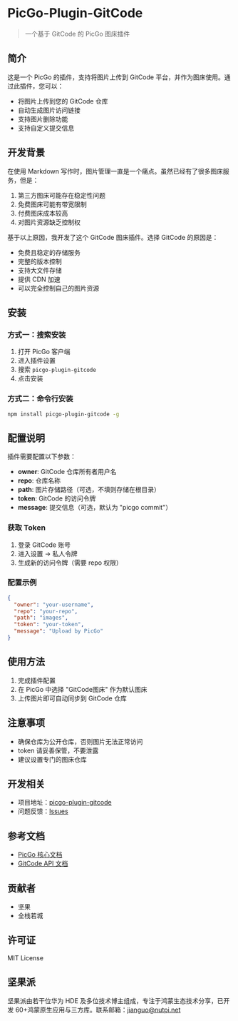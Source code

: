 # PicGo-Plugin-GitCode

> 一个基于 GitCode 的 PicGo 图床插件

## 简介

这是一个 PicGo 的插件，支持将图片上传到 GitCode 平台，并作为图床使用。通过此插件，您可以：

- 将图片上传到您的 GitCode 仓库
- 自动生成图片访问链接
- 支持图片删除功能
- 支持自定义提交信息


## 开发背景

在使用 Markdown 写作时，图片管理一直是一个痛点。虽然已经有了很多图床服务，但是：

1. 第三方图床可能存在稳定性问题
2. 免费图床可能有带宽限制
3. 付费图床成本较高
4. 对图片资源缺乏控制权

基于以上原因，我开发了这个 GitCode 图床插件。选择 GitCode 的原因是：

- 免费且稳定的存储服务
- 完整的版本控制
- 支持大文件存储
- 提供 CDN 加速
- 可以完全控制自己的图片资源

## 安装

### 方式一：搜索安装
1. 打开 PicGo 客户端
2. 进入插件设置
3. 搜索 `picgo-plugin-gitcode`
4. 点击安装

### 方式二：命令行安装
```bash
npm install picgo-plugin-gitcode -g
```

## 配置说明

插件需要配置以下参数：

- **owner**: GitCode 仓库所有者用户名
- **repo**: 仓库名称
- **path**: 图片存储路径（可选，不填则存储在根目录）
- **token**: GitCode 的访问令牌
- **message**: 提交信息（可选，默认为 "picgo commit"）

### 获取 Token

1. 登录 GitCode 账号
2. 进入设置 -> 私人令牌
3. 生成新的访问令牌（需要 repo 权限）

### 配置示例

```json
{
  "owner": "your-username",
  "repo": "your-repo",
  "path": "images",
  "token": "your-token",
  "message": "Upload by PicGo"
}
```

## 使用方法

1. 完成插件配置
2. 在 PicGo 中选择 "GitCode图床" 作为默认图床
3. 上传图片即可自动同步到 GitCode 仓库

## 注意事项

- 确保仓库为公开仓库，否则图片无法正常访问
- token 请妥善保管，不要泄露
- 建议设置专门的图床仓库

## 开发相关

- 项目地址：[picgo-plugin-gitcode](https://gitcode.com/nutpi/picgo-plugin-gitcode)
- 问题反馈：[Issues](https://gitcode.com/nutpi/picgo-plugin-gitcode/issues)

## 参考文档

- [PicGo 核心文档](https://picgo.github.io/PicGo-Core-Doc/)
- [GitCode API 文档](https://docs.gitcode.com/docs/apis/)

## 贡献者

- 坚果
- 全栈若城

## 许可证

MIT License



## 坚果派

坚果派由若干位华为 HDE 及多位技术博主组成，专注于鸿蒙生态技术分享，已开发 60+鸿蒙原生应用与三方库。联系邮箱：jianguo@nutpi.net